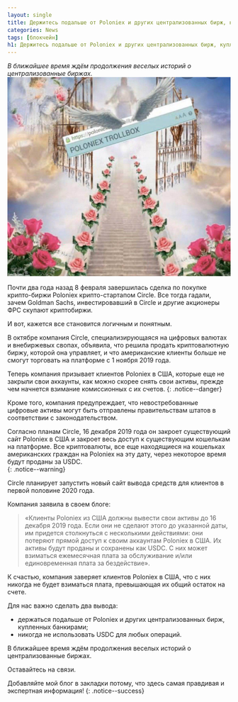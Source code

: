 ```yaml
---
layout: single
title: Держитесь подальше от Poloniex и других централизованных бирж, купленных банкирами
categories: News
tags: [блокчейн]
h1: Держитесь подальше от Poloniex и других централизованных бирж, купленных банкирами
---
```

*В ближайшее время ждём продолжения веселых историй о централизованные биржах.*
![poloniex](/assets/images/news/poloniex.jpg)


Почти два года назад 8 февраля завершилась сделка по покупке крипто-биржи Poloniex крипто-стартапом Circle.
Все тогда гадали, зачем Goldman Sachs, инвестировавший в Circle и другие акционеры ФРС скупают криптобиржи. 

И вот, кажется все становится логичным и понятным. 

В октябре компания Circle, специализирующаяся на цифровых валютах и внебиржевых свопах, объявила, что решила продать криптовалютную биржу, которой она управляет, и что американские клиенты больше не смогут торговать на платформе с 1 ноября 2019 года.  

Теперь компания призывает клиентов Poloniex в США, которые еще не закрыли свои аккаунты, как можно скорее снять свои активы, прежде чем начнется взимание комиссионных с их счетов.
{: .notice--danger}

Кроме того, компания предупреждает, что невостребованные цифровые активы могут быть отправлены правительствам штатов в соответствии с законодательством.

Согласно планам Circle, 16 декабря 2019 года он закроет существующий сайт Poloniex в США и закроет весь доступ к существующим кошелькам на платформе.  Все криптовалюты, все еще находящиеся на кошельках американских граждан на Poloniex на эту дату, через некоторое время будут проданы за USDC.  
{: .notice--warning}

Circle планирует запустить новый сайт вывода средств для клиентов в первой половине 2020 года.

Компания заявила в своем блоге: 

> «Клиенты Poloniex из США должны вывести свои активы до 16 декабря 2019 года. Если они не сделают этого до указанной даты, им придется столкнуться с несколькими действиями: они потеряют прямой доступ к своим  аккаунтам Poloniex в США.  Их активы будут проданы и сохранены как USDC.  С них может взиматься ежемесячная плата за обслуживание и/или единовременная плата за бездействие». 

К счастью, компания заверяет клиентов Poloniex в США, что с них никогда не будет взиматься плата, превышающая их общий остаток на счете.

Для нас важно сделать два вывода: 
- держаться подальше от Poloniex и других централизованных бирж, купленных банкирами;
- никогда не использовать USDC для любых операций.

В ближайшее время ждём продолжения веселых историй о централизованные биржах.

Оставайтесь на связи.


Добавляйте мой блог в закладки потому, что здесь самая правдивая и экспертная информация!
{: .notice--success}